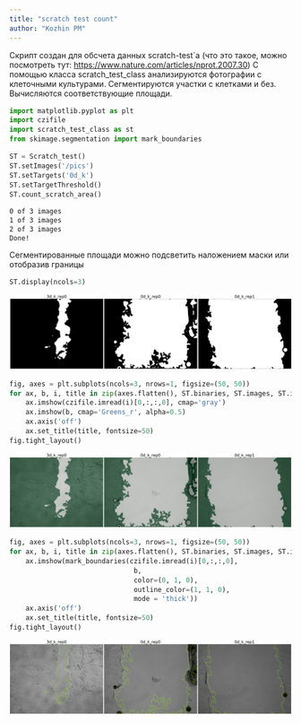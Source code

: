 ```yaml
---
title: "scratch test count"
author: "Kozhin PM"
---
```


Скрипт создан для обсчета данных scratch-test`а (что это такое, можно посмотреть тут: https://www.nature.com/articles/nprot.2007.30)
С помощью класса scratch_test_class анализируются фотографии с клеточными культурами. Сегментируются участки с клетками и без. Вычисляются соответствующие площади.

```python
import matplotlib.pyplot as plt
import czifile
import scratch_test_class as st
from skimage.segmentation import mark_boundaries
```

```python
ST = Scratch_test()
ST.setImages('/pics')
ST.setTargets('0d_k')
ST.setTargetThreshold()
ST.count_scratch_area()
```
```
0 of 3 images
1 of 3 images
2 of 3 images
Done!
```

Сегментированные площади можно подсветить наложением маски или отобразив границы

```python
ST.display(ncols=3)
```

<img src="README_figs/Figure 1.png" width="\textwidth" />

```python
fig, axes = plt.subplots(ncols=3, nrows=1, figsize=(50, 50))       
for ax, b, i, title in zip(axes.flatten(), ST.binaries, ST.images, ST.imagenames):
    ax.imshow(czifile.imread(i)[0,:,:,0], cmap='gray')
    ax.imshow(b, cmap='Greens_r', alpha=0.5)
    ax.axis('off')
    ax.set_title(title, fontsize=50)
fig.tight_layout()
```

<img src="README_figs/Figure 2.png" width="\textwidth" />

```python
fig, axes = plt.subplots(ncols=3, nrows=1, figsize=(50, 50))       
for ax, b, i, title in zip(axes.flatten(), ST.binaries, ST.images, ST.imagenames):
    ax.imshow(mark_boundaries(czifile.imread(i)[0,:,:,0], 
                               b, 
                               color=(0, 1, 0), 
                               outline_color=(1, 1, 0),
                               mode = 'thick'))
    ax.axis('off')
    ax.set_title(title, fontsize=50)
fig.tight_layout()
```

<img src="README_figs/Figure 3.png" width="\textwidth" />
